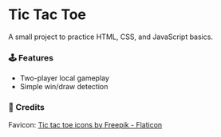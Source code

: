 # Tic Tac Toe

A small project to practice HTML, CSS, and JavaScript basics.

### 🕹 Features
- Two-player local gameplay
- Simple win/draw detection

### 🎨 Credits
Favicon: [Tic tac toe icons by Freepik - Flaticon](https://www.flaticon.com/free-icons/tic-tac-toe)
